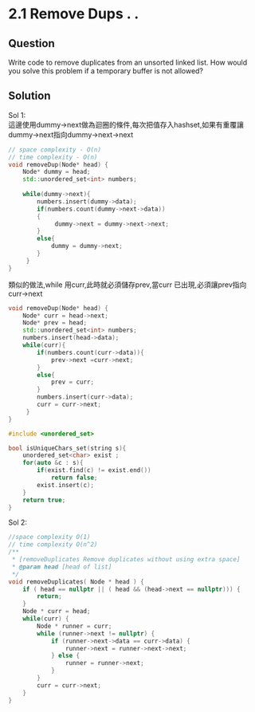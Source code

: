 # 2.1 Remove Dups . .

## Question
Write code to remove duplicates from an unsorted linked list.
How would you solve this problem if a temporary buffer is not allowed?


## Solution

Sol 1:<br>
這邊使用dummy->next做為迴圈的條件,每次把值存入hashset,如果有重覆讓dummy->next指向dummy->next->next

``` c++
// space complexity - O(n)
// time complexity - O(n)
void removeDup(Node* head) {
    Node* dummy = head;
    std::unordered_set<int> numbers;
  
    while(dummy->next){
        numbers.insert(dummy->data);
        if(numbers.count(dummy->next->data))
        {
             dummy->next = dummy->next->next;                
        }
        else{
            dummy = dummy->next;
        }
     }
} 
```

類似的做法,while 用curr,此時就必須儲存prev,當curr 已出現,必須讓prev指向curr->next

``` c++
void removeDup(Node* head) {
    Node* curr = head->next;
    Node* prev = head;     
    std::unordered_set<int> numbers;   
    numbers.insert(head->data); 
    while(curr){
        if(numbers.count(curr->data)){
            prev->next =curr->next;
        }
        else{
            prev = curr;
        }
        numbers.insert(curr->data);
        curr = curr->next;
     }
}  
```  


``` c++
#include <unordered_set>

bool isUniqueChars_set(string s){
    unordered_set<char> exist ;    
    for(auto &c : s){        
        if(exist.find(c) != exist.end())
            return false;
        exist.insert(c);
    } 
    return true;    
}
```


Sol 2:
``` c++
//space complexity O(1)
// time complexity O(n^2)
/**
 * [removeDuplicates Remove duplicates without using extra space]
 * @param head [head of list]
 */
void removeDuplicates( Node * head ) {
	if ( head == nullptr || ( head && (head->next == nullptr))) {
		return;
	}
	Node * curr = head;
	while(curr) {
		Node * runner = curr;
		while (runner->next != nullptr) {
			if (runner->next->data == curr->data) {
				runner->next = runner->next->next;
			} else {
				runner = runner->next;
			}
		}
		curr = curr->next;
	}
}
```
